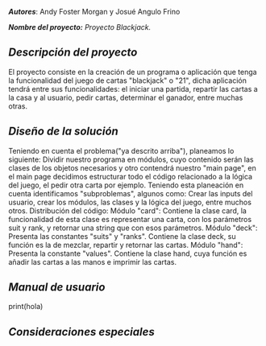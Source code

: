 ***Autores***:  Andy Foster Morgan y Josué Angulo Frino

***Nombre del proyecto:*** *Proyecto Blackjack.*

## ***Descripción del proyecto***

El proyecto consiste en la creación de un programa o aplicación que tenga la funcionalidad del juego de cartas "blackjack" o "21",  dicha aplicación tendrá entre sus funcionalidades: el iniciar una partida, repartir las cartas a la casa y al usuario, pedir cartas, determinar el ganador, entre muchas otras. 

## *Diseño de la solución*

Teniendo en cuenta el problema("ya descrito arriba"), planeamos lo siguiente: Dividir nuestro programa en módulos, cuyo contenido serán las clases de los objetos necesarios y otro contendrá nuestro "main page", en el main page decidimos estructurar todo el código relacionado a la lógica del juego, el pedir otra carta por ejemplo. Teniendo esta planeación en cuenta identificamos "subproblemas", algunos como: Crear las inputs del usuario, crear los módulos, las clases y la lógica del juego, entre muchos otros. 
Distribución del código: 
Módulo "card": Contiene la clase card, la funcionalidad de esta clase es representar una carta, con los parámetros suit y rank, y retornar una string que con esos parámetros. 
Módulo "deck": Presenta las constantes "suits" y "ranks". Contiene la clase deck, su función es la de mezclar, repartir y retornar las cartas. 
Módulo "hand": Presenta la constante "values". Contiene la clase hand, cuya función es añadir las cartas a las manos e imprimir las cartas.



## ***Manual de usuario***

 print(hola)



## *Consideraciones especiales*